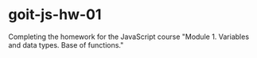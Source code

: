 # goit-js-hw-01

Completing the homework for the JavaScript course "Module 1. Variables and data types. Base of functions."

